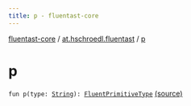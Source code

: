 ```yaml
---
title: p - fluentast-core
---
```


[fluentast-core](../index.html) / [at.hschroedl.fluentast](index.html) / [p](.)

# p

`fun p(type: `[`String`](https://kotlinlang.org/api/latest/jvm/stdlib/kotlin/-string/index.html)`): `[`FluentPrimitiveType`](../at.hschroedl.fluentast.ast.type/-fluent-primitive-type/index.html) [(source)](https://github.com/hschroedl/FluentAST/tree/master/core/src/main/kotlin//at.hschroedl.fluentast/Fluentast.kt#L68)